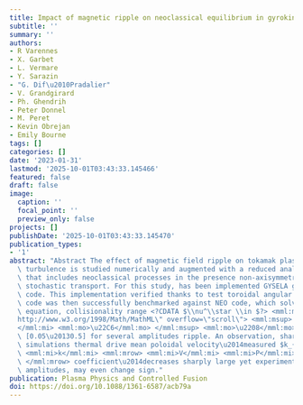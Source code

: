 ```yaml
---
title: Impact of magnetic ripple on neoclassical equilibrium in gyrokinetic simulations
subtitle: ''
summary: ''
authors:
- R Varennes
- X. Garbet
- L. Vermare
- Y. Sarazin
- "G. Dif\u2010Pradalier"
- V. Grandgirard
- Ph. Ghendrih
- Peter Donnel
- M. Peret
- Kevin Obrejan
- Emily Bourne
tags: []
categories: []
date: '2023-01-31'
lastmod: '2025-10-01T03:43:33.145466'
featured: false
draft: false
image:
  caption: ''
  focal_point: ''
  preview_only: false
projects: []
publishDate: '2025-10-01T03:43:33.145470'
publication_types:
- '1'
abstract: "Abstract The effect of magnetic field ripple on tokamak plasma without\
  \ turbulence is studied numerically and augmented with a reduced analytical model\
  \ that includes neoclassical processes in the presence non-axisymmetric perturbation\
  \ stochastic transport. For this study, has been implemented GYSELA gyrokinetic\
  \ code. This implementation verified thanks to test toroidal angular momentum conservation.\
  \ code was then successfully benchmarked against NEO code, which solves drift kinetic\
  \ equation, collisionality range <?CDATA $\\nu^\\star \\in $?> <mml:math xmlns:mml=\"\
  http://www.w3.org/1998/Math/MathML\" overflow=\"scroll\"> <mml:msup> <mml:mi>\u03BD\
  </mml:mi> <mml:mo>\u22C6</mml:mo> </mml:msup> <mml:mo>\u2208</mml:mo> </mml:math>\
  \ [0.05\u20130.5] for several amplitudes ripple. An observation, shared by model,\
  \ simulations thermal drive mean poloidal velocity\u2014measured $k_{V_P}$?> <mml:msub>\
  \ <mml:mi>k</mml:mi> <mml:mrow> <mml:mi>V</mml:mi> <mml:mi>P</mml:mi> </mml:msub>\
  \ </mml:mrow> coefficient\u2014decreases sharply large yet experimentally relevant\
  \ amplitudes, may even change sign."
publication: Plasma Physics and Controlled Fusion
doi: https://doi.org/10.1088/1361-6587/acb79a
---
```

